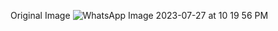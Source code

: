 Original Image ![WhatsApp Image 2023-07-27 at 10 19 56 PM](https://github.com/Pratikshapurecode/client/assets/142233496/25557a6f-503a-4411-966a-e6b6864c34a9)
